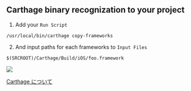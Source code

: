 ## Carthage binary recognization to your project

1. Add your `Run Script`

`/usr/local/bin/carthage copy-frameworks`

2. And input paths for each frameworks to `Input Files`

`$(SRCROOT)/Carthage/Build/iOS/foo.framework`

![](https://camo.qiitausercontent.com/9bd3b06450c2b02cba497b175c795310d7a34479/68747470733a2f2f71696974612d696d6167652d73746f72652e73332e616d617a6f6e6177732e636f6d2f302f3133343831302f34633262303636382d346364342d303330332d343434372d3466393637636534373334392e706e67)

[Carthage について](https://qiita.com/s-harada/items/47295d653ef0cf34d540)
